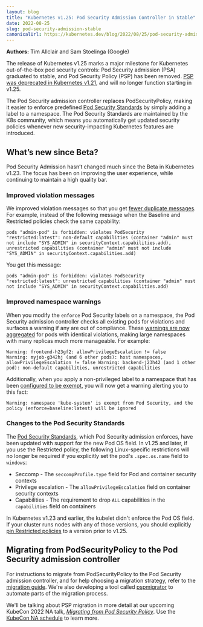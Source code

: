 ```yaml
---
layout: blog
title: "Kubernetes v1.25: Pod Security Admission Controller in Stable"
date: 2022-08-25
slug: pod-security-admission-stable
canonicalUrl: https://kubernetes.dev/blog/2022/08/25/pod-security-admission-stable/
---
```


 **Authors:** Tim Allclair and Sam Stoelinga (Google)

The release of Kubernetes v1.25 marks a major milestone for Kubernetes out-of-the-box pod security
controls: Pod Security admission (PSA) graduated to stable, and Pod Security Policy (PSP) has been
removed.
[PSP was deprecated in Kubernetes v1.21](https://kubernetes.io/blog/2021/04/06/podsecuritypolicy-deprecation-past-present-and-future/),
and will no longer function starting in v1.25.

The Pod Security admission controller replaces PodSecurityPolicy, making it easier to enforce predefined
[Pod Security Standards](https://kubernetes.io/docs/concepts/security/pod-security-standards/) by
simply adding a label to a namespace. The Pod Security Standards are maintained by the K8s
community, which means you automatically get updated security policies whenever new
security-impacting Kubernetes features are introduced.


## What’s new since Beta?

Pod Security Admission hasn’t changed much since the Beta in Kubernetes v1.23. The focus has been on
improving the user experience, while continuing to maintain a high quality bar.

### Improved violation messages

We improved violation messages so that you get
[fewer duplicate messages](https://github.com/kubernetes/kubernetes/pull/107698). For example,
instead of the following message when the Baseline and Restricted policies check the same
capability:

```
pods "admin-pod" is forbidden: violates PodSecurity "restricted:latest": non-default capabilities (container "admin" must not include "SYS_ADMIN" in securityContext.capabilities.add), unrestricted capabilities (container "admin" must not include "SYS_ADMIN" in securityContext.capabilities.add)
```

You get this message:

```
pods "admin-pod" is forbidden: violates PodSecurity "restricted:latest": unrestricted capabilities (container "admin" must not include "SYS_ADMIN" in securityContext.capabilities.add)
```

### Improved namespace warnings

When you modify the `enforce` Pod Security labels on a namespace, the Pod Security
admission controller checks all existing pods for
violations and surfaces a warning if any are out of compliance. These
[warnings are now aggregated](https://github.com/kubernetes/kubernetes/pull/105889) for pods with
identical violations, making large namespaces with many replicas much more manageable. For example:

```
Warning: frontend-h23gf2: allowPrivilegeEscalation != false
Warning: myjob-g342hj (and 6 other pods): host namespaces, allowPrivilegeEscalation != false Warning: backend-j23h42 (and 1 other pod): non-default capabilities, unrestricted capabilities
```

Additionally, when you apply a non-privileged label to a namespace that has been
[configured to be exempt](https://kubernetes.io/docs/concepts/security/pod-security-admission/#exemptions),
you will now get a warning alerting you to this fact:

```
Warning: namespace 'kube-system' is exempt from Pod Security, and the policy (enforce=baseline:latest) will be ignored
```

### Changes to the Pod Security Standards

The [Pod Security Standards](https://kubernetes.io/docs/concepts/security/pod-security-standards/),
which Pod Security admission enforces, have been updated with support for the new Pod OS
field. In v1.25 and later, if you use the Restricted policy, the following Linux-specific restrictions will no
longer be required if you explicitly set the pod's `.spec.os.name` field to `windows`:

* Seccomp - The `seccompProfile.type` field for Pod and container security contexts
* Privilege escalation - The `allowPrivilegeEscalation` field on container security contexts
* Capabilities - The requirement to drop `ALL` capabilities in the `capabilities` field on containers

In Kubernetes v1.23 and earlier, the kubelet didn't enforce the Pod OS field. If your cluster runs
nodes with any of those versions, you should explicitly
[pin Restricted policies](https://kubernetes.io/docs/concepts/security/pod-security-admission/#pod-security-admission-labels-for-namespaces)
to a version prior to v1.25.

## Migrating from PodSecurityPolicy to the Pod Security admission controller

For instructions to migrate from PodSecurityPolicy to the Pod Security admission controller, and
for help choosing a migration strategy, refer to the
[migration guide](https://kubernetes.io/docs/tasks/configure-pod-container/migrate-from-psp/).
We're also developing a tool called
[pspmigrator](https://github.com/kubernetes-sigs/pspmigrator) to automate parts
of the migration process.

We'll be talking about PSP migration in more detail at our upcoming KubeCon 2022 NA talk,
[*Migrating from Pod Security Policy*](https://sched.co/182Jx). Use the
[KubeCon NA schedule](https://events.linuxfoundation.org/kubecon-cloudnativecon-north-america/program/schedule/)
to learn more.
